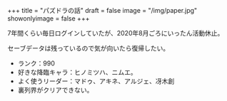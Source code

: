 +++
title = "パズドラの話"
draft = false
image = "/img/paper.jpg"
showonlyimage = false
+++

7年間くらい毎日ログインしていたが、2020年8月ごろにいったん活動休止。
<!--more-->

セーブデータは残っているので気が向いたら復帰したい。

* ランク：990
* 好きな降臨キャラ：ヒノミツハ、ニムエ。
* よく使うリーダー：マドゥ、アキネ、アルジェ、冴木創
* 裏列界がクリアできない。



